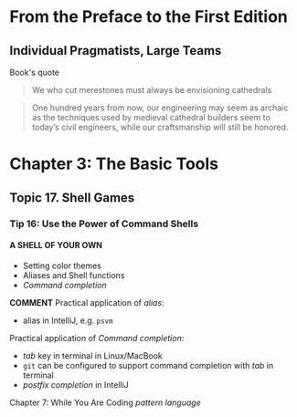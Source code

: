 # From the Preface to the First Edition
## Individual Pragmatists, Large Teams
Book's quote

> We who cut merestones must always be envisioning cathedrals

> One hundred years from now, our engineering may seem as archaic as the techniques used by medieval cathedral builders seem to today’s civil engineers, while our craftsmanship will still be honored. 

# Chapter 3: The Basic Tools
## Topic 17. Shell Games
### Tip 16: Use the Power of Command Shells
#### A SHELL OF YOUR OWN
* Setting color themes
* Aliases and Shell functions
* *Command completion*

**COMMENT**
Practical application of *alias*:
* alias in IntelliJ, e.g. `psvm`

Practical application of *Command completion*:
* *tab* key in terminal in Linux/MacBook
* `git` can be configured to support command completion with *tab* in terminal
* *postfix completion* in IntelliJ

Chapter 7: While You Are Coding
*pattern language*





